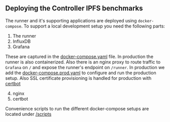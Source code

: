 ## Deploying the Controller IPFS benchmarks

The runner and it's supporting applications are deployed using `docker-compose`. To support a local development setup you need the following  parts:
1. The runner
2. InfluxDB
3. Grafana

These are captured in the [docker-compose.yaml](docker-sompose.yaml) file.
In production the runner is also containerized. Also there is an nginx proxy to route traffic to `Grafana` on `/` and expose the runner's endpoint on `/runner`.
In production we add the [docker-compose.prod.yaml](docker-compose.prod.yaml) to configure and run the production setup. Also SSL certificate provisioning is handled for production with [certbot](https://github.com/certbot/certbot)

4. nginx
5. certbot

Convenience scripts to run the different docker-compose setups are located under [/scripts](/scripts/README.md)